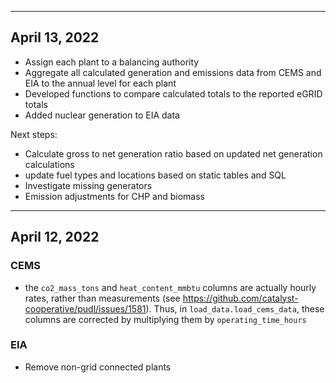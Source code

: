 --------------------------------------------------
April 13, 2022
--------------------------------------------------
 - Assign each plant to a balancing authority
 - Aggregate all calculated generation and emissions data from CEMS and EIA to the annual level for each plant
 - Developed functions to compare calculated totals to the reported eGRID totals
 - Added nuclear generation to EIA data

Next steps:
 - Calculate gross to net generation ratio based on updated net generation calculations
 - update fuel types and locations based on static tables and SQL
 - Investigate missing generators
 - Emission adjustments for CHP and biomass

--------------------------------------------------
April 12, 2022
--------------------------------------------------
### CEMS
 - the `co2_mass_tons` and `heat_content_mmbtu` columns are actually hourly rates, rather than measurements (see https://github.com/catalyst-cooperative/pudl/issues/1581). Thus, in `load_data.load_cems_data`, these columns are corrected by multiplying them by `operating_time_hours`

### EIA
 - Remove non-grid connected plants